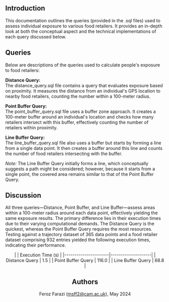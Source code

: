 ## Introduction ##

This documentation outlines the queries (provided in the .sql files) used to assess individual exposure to various food retailers. It provides an in-depth look at both the conceptual aspect and the technical implementations of each query discussed below.

## Queries ##

Below are descriptions of the queries used to calculate people's exposure to food retailers:

**Distance Query:**<br/>
The distance_query.sql file contains a query that evaluates exposure based on proximity. It measures the distance from an individual's GPS location to nearby food retailers, counting the number within a 100-meter radius.

**Point Buffer Query:**<br/>
The point_buffer_query.sql file uses a buffer zone approach. It creates a 100-meter buffer around an individual's location and checks how many retailers intersect with this buffer, effectively counting the number of retailers within proximity.

**Line Buffer Query:**<br/>
The line_buffer_query.sql file also uses a buffer but starts by forming a line from a single data point. It then creates a buffer around this line and counts the number of food retailers intersecting with the buffer.

*Note:* The Line Buffer Query initially forms a line, which conceptually suggests a path might be considered; however, because it starts from a single point, the covered area remains similar to that of the Point Buffer Query.

## Discussion ##
All three queries—Distance, Point Buffer, and Line Buffer—assess areas within a 100-meter radius around each data point, effectively yielding the same exposure results. The primary difference lies in their execution times due to their varying computational demands. The Distance Query is the quickest, whereas the Point Buffer Query requires the most resources. Testing against a trajectory dataset of 365 data points and a food retailer dataset comprising 932 entries yielded the following execution times, indicating their performance.

<div align="center">
|                      | Execution Time (s) |
|----------------------|--------------------|
| Distance Query       |          1.5       |
| Point Buffer Query   |        116.0       |
| Line Buffer Query    |         68.8       |
<div align="center">

## Authors ##
Feroz Farazi (msff2@cam.ac.uk), May 2024